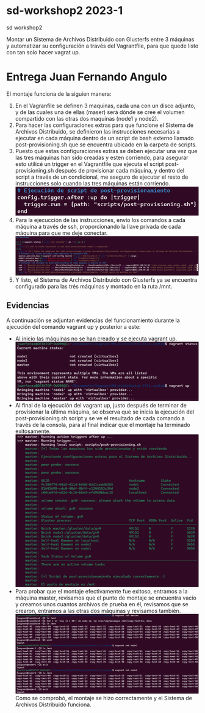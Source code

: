 # sd-workshop2 2023-1
sd workshop2

Montar un Sistema de Archivos Distribuido con Glusterfs entre 3 máquinas y automatizar su configuración a través del Vagrantfile, para que quede listo con tan solo hacer vagrat up.

# Entrega Juan Fernando Angulo
El montaje funciona de la siguien manera:
1. En el Vagranfile se definen 3 maquinas, cada una con un disco adjunto, y de las cuales una de ellas (maser) será dónde se cree el volumen compartido con las otras dos maquinas (node1 y node2).
2. Para hacer las configuraciones extras para que funcione el Sistema de Archivos Distribuido, se definieron las instrucciones necesarias a ejecutar en cada máquina dentro de un script de bash externo llamado post-provisioning.sh que se encuentra ubicado en la carpeta de scripts.
3. Puesto que estas configuraciones extras se deben ejecutar una vez que las tres máquinas han sido creadas y esten corriendo, para asegurar esto utilicé un trigger en el Vagrantfile que ejecuta el script post-provisioning.sh después de provisionar cada máquina, y dentro del script a través de un condicional, me aseguro de ejecutar el resto de instrucciones solo cuando las tres máquinas están corriendo.
![Trigger](https://github.com/Juanferas/sd-workshop2/blob/master/screenshots/Script_trigger.PNG "Trigger")
4. Para la ejecucción de las instrucciones, envío los comandos a cada máquina a través de ssh, proporcionando la llave privada de cada máquina para que me deje conectar.
![post-provisioning.sh](https://github.com/Juanferas/sd-workshop2/blob/master/screenshots/post-provisioning_script.png "post-provisioning.sh")
5. Y listo, el Sistema de Archivos Distribuido con Glusterfs ya se encuentra configurado para las trés máquinas y montado en la ruta /mnt.

## Evidencias
A continuación se adjuntan evidencias del funcionamiento durante la ejecución del comando vagrant up y posterior a este:
- Al inicio las máquinas no se han creado y se ejecuta vagrant up.
![Estado inicial](https://github.com/Juanferas/sd-workshop2/blob/master/screenshots/Initial_status.png "Estado incial")
- Al final de la ejecución del vagrant up, justo después de terminar de provisionar la última máquina, se observa que se inicia la ejecución del post-provisioning.sh script y se ve el resultado de cada comando a través de la consola, para al final indicar que el montaje ha terminado exitosamente.
![Montaje exitoso](https://github.com/Juanferas/sd-workshop2/blob/master/screenshots/Glusterfs_mounted.png "Montaje exitoso")
- Para probar que el montaje efectivamente fue exitoso, entramos a la máquina master, revisamos que el punto de montaje se encuentra vacío y creamos unos cuantos archivos de prueba en él, revisamos que se crearon, entramos a las otras dos máquinas y revisamos también.
![Prueba funcionamiento](https://github.com/Juanferas/sd-workshop2/blob/master/screenshots/Working_test.png "Prueba funcionamiento")
Como se comprobó, el montaje se hizo correctamente y el Sistema de Archivos Distribuido funciona.
